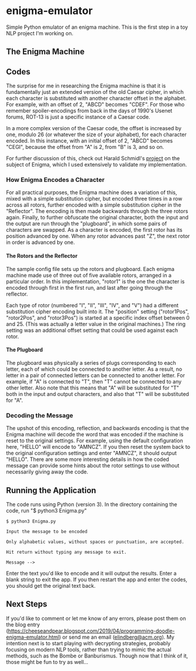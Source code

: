 # enigma-emulator
Simple Python emulator of an enigma machine. This is the first step in a toy NLP project I'm working on.

## The Enigma Machine
## Codes
The surprise for me in researching the Enigma machine is that it is fundamentally just an extended version of the old Caesar cipher, in which each character is substituted with another character offset in the alphabet. For example, with an offset of 2, "ABCD" becomes "CDEF". For those who remember spoiler-encodings from back in the days of 1990's Usenet forums, ROT-13 is just a specific instance of a Caesar code.

In a more complex version of the Caesar code, the offset is increased by one, modulo 26 (or whatever the size of your alphabet), for each character encoded. In this instance, with an initial offset of 2, "ABCD" becomes "CEGI", because the offset from "A" is 2, from "B" is 3, and so on. 

For further discussion of this, check out Harald Schmidl's [project](http://www.cs.miami.edu/home/harald/enigma) on the subject of Enigma, which I used extensively to validate my implementation.

### How Enigma Encodes a Character
For all practical purposes, the Enigma machine does a variation of this, mixed with a simple substitution cipher, but encoded three times in a row across all rotors, further encoded with a simple substitution cipher in the "Reflector". The encoding is then made backwards through the three rotors again. Finally, to further obfuscate the original character, both the input and the output are run through the "plugboard", in which some pairs of characters are swapped. As a character is encoded, the first rotor has its position advanced by one. When any rotor advances past "Z", the next rotor in order is advanced by one.

#### The Rotors and the Reflector
The sample config file sets up the rotors and plugboard. Each enigma machine made use of three out of five available rotors, arranged in a particular order. In this implementation, "rotor1" is the one the character is encoded through first in the first run, and last after going through the reflector.

Each type of rotor (numbered "I", "II", "III", "IV", and "V") had a different substitution cipher encoding built into it. The "position" setting ("rotor1Pos", "rotor2Pos", and "rotor3Pos") is started at a specific index offset between 0 and 25. (This was actually a letter value in the original machines.) The ring setting was an additional offset setting that could be used against each rotor.

#### The Plugboard
The plugboard was physically a series of plugs corresponding to each letter, each of which could be connected to another letter. As a result, no letter in a pair of connected letters can be connected to another letter. For example, if "A" is connected to "T", then "T" cannot be connected to any other letter. Also note that this means that "A" will be substituted for "T" both in the input and output characters, and also that "T" will be substituted for "A".

### Decoding the Message
The upshot of this encoding, reflection, and backwards encoding is that the Enigma machine will decode the word that was encoded if the machine is reset to the original settings. For example, using the default configuration here, "HELLO" will encode to "AMNCZ". If you then reset the system back to the original configuration settings and enter "AMNCZ", it should output "HELLO". There are some more interesting details in how the coded message can provide some hints about the rotor settings to use without necessarily giving away the code.

## Running the Application
The code runs using Python (version 3). In the directory containing the code, run "$ python3 Enigma.py"

`$ python3 Enigma.py`

`Input the message to be encoded`

`Only alphabetic values, without spaces or punctuation, are accepted.`

`Hit return without typing any message to exit.`

`Message -->`

Enter the text you'd like to encode and it will output the results. Enter a blank string to exit the app. If you then restart the app and enter the codes, you should get the original text back.

## Next Steps
If you'd like to comment or let me know of any errors, please post them on the blog entry (https://cheeseandpear.blogspot.com/2019/04/programming-doodle-enigma-emulator.html) or send me an email (elindberg@acm.org). My intention next is to start playing with decrypting strategies, probably focusing on modern NLP tools, rather than trying to mimic the actual methods, such as the Bombe or Banburismus. Though now that I think of it, those might be fun to try as well...
